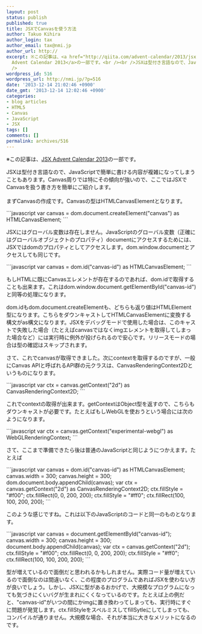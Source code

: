```yaml
---
layout: post
status: publish
published: true
title: JSXでCanvasを使う方法
author: Takuo Kihira
author_login: tax
author_email: tax@nmi.jp
author_url: http://
excerpt: ※この記事は、<a href="http://qiita.com/advent-calendar/2013/jsx" target="_blank">JSX
  Advent Calendar 2013</a>の一部です。<br /><br />JSXは型付き言語なので、JavaScriptで簡単に書ける内容が複雑になってしまうこともあります。Canvas周りでは特にその傾向が強いので、ここではJSXでCanvasを扱う書き方を簡単にご紹介します。<br
  />
wordpress_id: 516
wordpress_url: http://nmi.jp/?p=516
date: '2013-12-14 21:02:46 +0900'
date_gmt: '2013-12-14 12:02:46 +0900'
categories:
- blog articles
- HTML5
- Canvas
- JavaScript
- JSX
tags: []
comments: []
permalink: archives/516
---
```

<p>※この記事は、<a href="http://qiita.com/advent-calendar/2013/jsx" target="_blank">JSX Advent Calendar 2013</a>の一部です。</p>
<p>JSXは型付き言語なので、JavaScriptで簡単に書ける内容が複雑になってしまうこともあります。Canvas周りでは特にその傾向が強いので、ここではJSXでCanvasを扱う書き方を簡単にご紹介します。<br />
<a id="more"></a><a id="more-516"></a><br />
まずCanvasの作成です。Canvasの型はHTMLCanvasElementとなります。<br />
</p>
```javascript
var canvas = dom.document.createElement("canvas") as HTMLCanvasElement;
```
<p>
JSXにはグローバル変数は存在しません。JavaScriptのグローバル変数（正確にはグローバルオブジェクトのプロパティ）documentにアクセスするためには、JSXではdomのプロパティとしてアクセスします。dom.window.documentとアクセスしても同じです。</p>
```javascript
var canvas = dom.id("canvas-id") as HTMLCanvasElement;
```
<p>
もしHTMLに既にCanvasエレメントが存在するのであれば、dom.idで取得することも出来ます。これはdom.window.document.getElementById("canvas-id") と同等の処理になります。</p>
<p>dom.idもdom.document.createElementも、どちらも返り値はHTMLElement型になります。こちらをダウンキャストしてHTMLCanvasElementに変換する構文がas構文になります。JSXをデバッグモードで使用した場合は、このキャストで失敗した場合（たとえばcanvasではなくimgエレメントを取得してしまった場合など）には実行時に例外が投げられるので安心です。リリースモードの場合は型の確認はスキップされます。</p>
<p>さて、これでcanvasが取得できました。次にcontextを取得するのですが、一般にCanvas APIと呼ばれるAPI群の元クラスは、CanvasRenderingContext2Dというものになります。</p>
```javascript
var ctx = canvas.getContext("2d") as CanvasRenderingContext2D;
```
<p>これでcontextの取得が出来ます。getContextはObject型を返すので、こちらもダウンキャストが必要です。たとえばもしWebGLを使おうという場合には次のようになります。</p>
```javascript
var ctx = canvas.getContext("experimental-webgl") as WebGLRenderingContext;
```
<p>さて、ここまで準備できたら後は普通のJavaScriptと同じようにつかえます。たとえば</p>
```javascript
var canvas = dom.id("canvas-id") as HTMLCanvasElement;
canvas.width = 300; canvas.height = 300;
dom.document.body.appendChild(canvas);
var ctx = canvas.getContext("2d") as CanvasRenderingContext2D;
ctx.fillStyle = "#f00";
ctx.fillRect(0, 0, 200, 200);
ctx.fillStyle = "#ff0";
ctx.fillRect(100, 100, 200, 200);
```
<p>このような感じですね。これは以下のJavaScriptのコードと同一のものとなります。</p>
```javascript
var canvas = document.getElementById("canvas-id");
canvas.width = 300; canvas.height = 300;
document.body.appendChild(canvas);
var ctx = canvas.getContext("2d");
ctx.fillStyle = "#f00";
ctx.fillRect(0, 0, 200, 200);
ctx.fillStyle = "#ff0";
ctx.fillRect(100, 100, 200, 200);
```
<p>型が増えているので面倒だと思われるかもしれません。実際コード量が増えているので面倒なのは間違いなく、この程度のプログラムであればJSXを使わない方が良いでしょう。しかし、JSXに型があるおかげで、大規模なプログラムになっても気づきにくいバグが生まれにくくなっているのです。たとえば上の例だと、"canvas-id"がいつの間にかimgに置き換わってしまっても、実行時にすぐに問題が発覚します。ctx.fillStyleをスペルミスしてfillSytleにしてしまっても、コンパイルが通りません。大規模な場合、それが本当に大きなメリットになるのです。</p>

